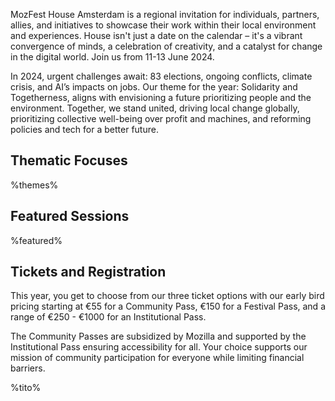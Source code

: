 <!-- This is the Plaza page when the visitor is NOT signed in -->

MozFest House Amsterdam is a regional invitation for individuals, partners, allies, and initiatives to showcase their work within their local environment and experiences. House isn't just a date on the calendar – it's a vibrant convergence of minds, a celebration of creativity, and a catalyst for change in the digital world. Join us from 11-13 June 2024.

In 2024, urgent challenges await: 83 elections, ongoing conflicts, climate crisis, and AI’s impacts on jobs. Our theme for the year: Solidarity and Togetherness, aligns with envisioning a future prioritizing people and the environment. Together, we stand united, driving local change globally, prioritizing collective well-being over profit and machines, and reforming policies and tech for a better future.

## Thematic Focuses

%themes%

## Featured Sessions

%featured%

## Tickets and Registration

This year, you get to choose from our three ticket options with our early bird pricing starting at €55 for a Community Pass, €150 for a Festival Pass, and a range of €250 - €1000 for an Institutional Pass.

The Community Passes are subsidized by Mozilla and supported by the Institutional Pass ensuring accessibility for all. Your choice supports our mission of community participation for everyone while limiting financial barriers.

%tito%
